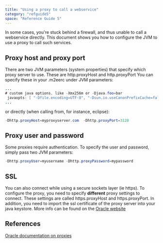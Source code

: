 ```yaml
---
title: "Using a proxy to call a webservice"
category: "refguide5"
space: "Reference Guide 5"
---
```



In some cases, you're stuck behind a firewall, and thus unable to call a webservice directly. This document shows you how to configure the JVM to use a proxy to call such services.

## Proxy host and proxy port

There are two JVM parameters (system properties) that specify which proxy server to use. These are http.proxyHost and http.proxyPort
You can specify these in your .m2eerc under JVM parameters:

```java
...
# custom java options, like -Xmx256m or -Djava.foo=bar
 javaopts: [ "-Dfile.encoding=UTF-8", "-Dsun.io.useCanonPrefixCache=false", "-XX:MaxPermSize=64M", "-Xmx128M", "-Xms128M", "-Dhttp.proxyHost=myproxyserver.com", "-Dhttp.proxyPort=3128"]
...

```

or directly (when calling from, for instance, eclipse):

```java
-Dhttp.proxyHost=myproxyserver.com  -Dhttp.proxyPort=3128

```

## Proxy user and password

Some proxies require authentication. To specify the user and password, simply pass two JVM parameters:

```java
-Dhttp.proxyUser=myusername -Dhttp.proxyPassword=mypassword

```

## SSL

You can also connect while using a secure sockets layer (ie https). To configure the proxy, you need to specify **different** proxy settings to connect. These settings are called https.proxyHost and https.proxyPort. In addition, you need to import the ssl certificate of the proxy server into your java keystore. More info can be found on the [Oracle website](http://download.oracle.com/javaee/1.4/tutorial/doc/Security6.html)

## References

[Oracle documentation on proxies](http://download.oracle.com/javase/6/docs/technotes/guides/net/proxies.html)